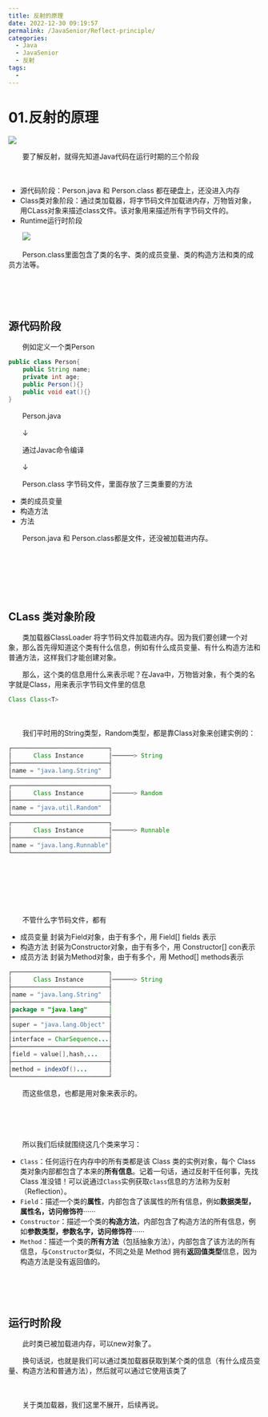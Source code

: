 ```yaml
---
title: 反射的原理
date: 2022-12-30 09:19:57
permalink: /JavaSenior/Reflect-principle/
categories:
  - Java
  - JavaSenior
  - 反射
tags:
  - 
---
```



# 01.反射的原理

![](https://image.peterjxl.com/blog/34-20221229205843-gb3r1pd.jpg)


　　要了解反射，就得先知道Java代码在运行时期的三个阶段

<!-- more -->　


* 源代码阶段：Person.java 和 Person.class 都在硬盘上，还没进入内存
* Class类对象阶段：通过类加载器，将字节码文件加载进内存，万物皆对象，用CLass对象来描述class文件。该对象用来描述所有字节码文件的。
* Runtime运行时阶段

　　​![](https://image.peterjxl.com/blog/image-20200129150459099.png)​

　　Person.class里面包含了类的名字、类的成员变量、类的构造方法和类的成员方法等。

　　‍

　　‍

## 源代码阶段

　　例如定义一个类Person

```JAVA
public class Person{
    public String name;
    private int age;   
    public Person(){}   
    public void eat(){}
}
```

　　Person.java

　　↓ 

　　通过Javac命令编译

　　↓ 

　　Person.class 字节码文件，里面存放了三类重要的方法

* 类的成员变量
* 构造方法
* 方法

　　Person.java 和 Person.class都是文件，还没被加载进内存。

　　‍

　　‍

　　‍

## CLass 类对象阶段

　　类加载器ClassLoader 将字节码文件加载进内存。因为我们要创建一个对象，那么首先得知道这个类有什么信息，例如有什么成员变量、有什么构造方法和普通方法，这样我们才能创建对象。

　　那么，这个类的信息用什么来表示呢？在Java中，万物皆对象，有个类的名字就是Class，用来表示字节码文件里的信息

```java
Class Class<T>
```

　　‍

　　我们平时用的String类型，Random类型，都是靠Class对象来创建实例的：

```java
┌───────────────────────────┐
│      Class Instance       │──────> String
├───────────────────────────┤
│name = "java.lang.String"  │
└───────────────────────────┘
┌───────────────────────────┐
│      Class Instance       │──────> Random
├───────────────────────────┤
│name = "java.util.Random"  │
└───────────────────────────┘
┌───────────────────────────┐
│      Class Instance       │──────> Runnable
├───────────────────────────┤
│name = "java.lang.Runnable"│
└───────────────────────────┘
```

　　‍

　　‍

　　‍

　　不管什么字节码文件，都有

* 成员变量   封装为Field对象，由于有多个，用 Field[] fields 表示
* 构造方法   封装为Constructor对象，由于有多个，用 Constructor[] con表示
* 成员方法   封装为Method对象，由于有多个，用 Method[] methods表示

```java
┌───────────────────────────┐
│      Class Instance       │──────> String
├───────────────────────────┤
│name = "java.lang.String"  │
├───────────────────────────┤
│package = "java.lang"      │
├───────────────────────────┤
│super = "java.lang.Object" │
├───────────────────────────┤
│interface = CharSequence...│
├───────────────────────────┤
│field = value[],hash,...   │
├───────────────────────────┤
│method = indexOf()...      │
└───────────────────────────┘
```

　　而这些信息，也都是用对象来表示的。

　　‍

　　‍

　　所以我们后续就围绕这几个类来学习：

* ​`Class`​：任何运行在内存中的所有类都是该 Class 类的实例对象，每个 Class 类对象内部都包含了本来的**所有信息**。记着一句话，通过反射干任何事，先找 Class 准没错！可以说通过`Class`​实例获取`class`​信息的方法称为反射（Reflection）。
* ​`Field`​：描述一个类的**属性**，内部包含了该属性的所有信息，例如**数据类型，属性名，访问修饰符**······
* ​`Constructor`​：描述一个类的**构造方法**，内部包含了构造方法的所有信息，例如**参数类型，参数名字，访问修饰符**······
* ​`Method`​：描述一个类的**所有方法**（包括抽象方法），内部包含了该方法的所有信息，与`Constructor`​类似，不同之处是 Method 拥有**返回值类型**信息，因为构造方法是没有返回值的。

　　‍

　　‍

## 运行时阶段

　　此时类已被加载进内存，可以new对象了。

　　换句话说，也就是我们可以通过类加载器获取到某个类的信息（有什么成员变量、构造方法和普通方法），然后就可以通过它使用该类了

　　‍

　　关于类加载器，我们这里不展开，后续再说。
